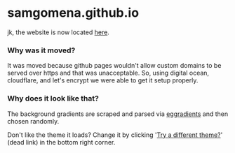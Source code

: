 # samgomena.github.io

jk, the website is now located [here](https://gomena.io).

### Why was it moved?

It was moved because github pages wouldn't allow custom domains to be served over https and that was unacceptable.
So, using digital ocean, cloudflare, and let's encrypt we were able to get it setup properly.

### Why does it look like that?
The background gradients are scraped and parsed via [eggradients](https://eggradients.com) and then chosen randomly.

Don't like the theme it loads? Change it by clicking '[Try a different theme?](#)' (dead link) in the bottom right corner.
